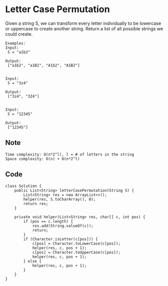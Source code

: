 # Letter Case Permutation

Given a string S, we can transform every letter individually to be lowercase or uppercase to create another string. Return a list of all possible strings we could create.

```
Examples:
Input:
 S = "a1b2"

Output:
 ["a1b2", "a1B2", "A1b2", "A1B2"]


Input:
 S = "3z4"

Output:
 ["3z4", "3Z4"]


Input:
 S = "12345"

Output:
 ["12345"]
```

## Note

```
Time complexity: O(n*2^l), l = # of letters in the string
Space complexity: O(n) + O(n*2^l)
```

## Code

```
class Solution {
    public List<String> letterCasePermutation(String S) {
        List<String> res = new ArrayList<>();
        helper(res, S.toCharArray(), 0);
        return res;
    }

    private void helper(List<String> res, char[] c, int pos) {
        if (pos == c.length) {  
            res.add(String.valueOf(c));
            return;
        }
        if (Character.isLetter(c[pos])) {
            c[pos] = Character.toLowerCase(c[pos]);
            helper(res, c, pos + 1);
            c[pos] = Character.toUpperCase(c[pos]);
            helper(res, c, pos + 1);
        } else {
            helper(res, c, pos + 1);
        }
    }
}
```

